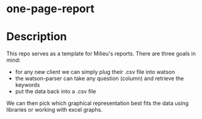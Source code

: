 # one-page-report

Description
===========

This repo serves as a template for Milieu's reports. There are three goals in mind:

- for any new client we can simply plug their .csv file into watson
- the watson-parser can take any question (column) and retrieve the keywords
- put the data back into a .csv file

We can then pick which graphical representation best fits the data using libraries or working with excel graphs.